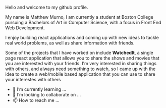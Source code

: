 Hello and welcome to my github profile.

My name is Matthew Murno, I am currently a student at Boston College pursuing a Bachelors of Art in Computer Science, with a focus in Front End Web Development.

I enjoy building react applications and coming up with new ideas to tackle real world problems, as well as share information with friends.

Some of the projects that I have worked on include **WatchedIt**, a single page react application that allows you to share the shows and movies that you are interested with your friends. I'm very interested in sharing things with others, and always need something to watch, so I came up with the idea to create a web/mobile based application that you can use to share your interestes with others


- 🌱 I’m currently learning ...
- 💞️ I’m looking to collaborate on ...
- 📫 How to reach me ...

<!---
matthewmurno/matthewmurno is a ✨ special ✨ repository because its `README.md` (this file) appears on your GitHub profile.
You can click the Preview link to take a look at your changes.
--->
